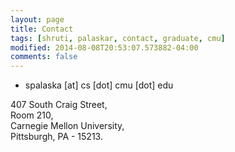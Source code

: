 ```yaml
---
layout: page
title: Contact
tags: [shruti, palaskar, contact, graduate, cmu]
modified: 2014-08-08T20:53:07.573882-04:00
comments: false
---
```


* spalaska [at] cs [dot] cmu [dot] edu

407 South Craig Street,  
Room 210,  
Carnegie Mellon University,  
Pittsburgh, PA - 15213.  
